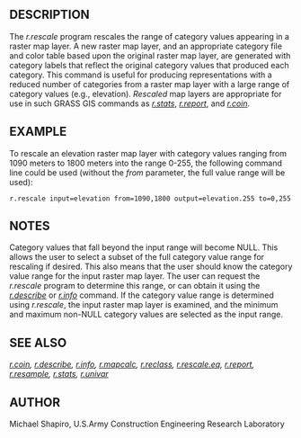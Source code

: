 ## DESCRIPTION

The *r.rescale* program rescales the range of category values appearing
in a raster map layer. A new raster map layer, and an appropriate
category file and color table based upon the original raster map layer,
are generated with category labels that reflect the original category
values that produced each category. This command is useful for producing
representations with a reduced number of categories from a raster map
layer with a large range of category values (e.g., elevation).
*Rescaled* map layers are appropriate for use in such GRASS GIS commands
as *[r.stats](r.stats.html)*, *[r.report](r.report.html)*, and
*[r.coin](r.coin.html)*.

## EXAMPLE

To rescale an elevation raster map layer with category values ranging
from 1090 meters to 1800 meters into the range 0-255, the following
command line could be used (without the *from* parameter, the full value
range will be used):

```
r.rescale input=elevation from=1090,1800 output=elevation.255 to=0,255
```

## NOTES

Category values that fall beyond the input range will become NULL. This
allows the user to select a subset of the full category value range for
rescaling if desired. This also means that the user should know the
category value range for the input raster map layer. The user can
request the *r.rescale* program to determine this range, or can obtain
it using the *[r.describe](r.describe.html)* or *[r.info](r.info.html)*
command. If the category value range is determined using *r.rescale*,
the input raster map layer is examined, and the minimum and maximum
non-NULL category values are selected as the input range.

## SEE ALSO

*[r.coin](r.coin.html), [r.describe](r.describe.html),
[r.info](r.info.html), [r.mapcalc](r.mapcalc.html),
[r.reclass](r.reclass.html), [r.rescale.eq](r.rescale.eq.html),
[r.report](r.report.html), [r.resample](r.resample.html),
[r.stats](r.stats.html), [r.univar](r.univar.html)*

## AUTHOR

Michael Shapiro, U.S.Army Construction Engineering Research Laboratory
